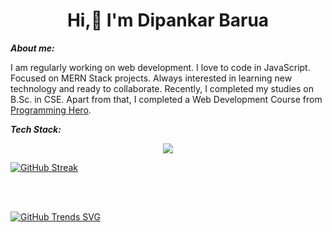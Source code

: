 <h1 align="center"> Hi,👋 I'm Dipankar Barua </h1>


***About me:***

I am regularly working on web development. I love to code in JavaScript. Focused on MERN Stack projects. Always interested in learning new technology and ready to collaborate.
Recently, I completed my studies on B.Sc. in CSE. Apart from that, I completed a Web Development Course from [Programming Hero](https://www.programming-hero.com/).



***Tech Stack:***

<p align="center">
  <a href="https://skillicons.dev">
    <img src="https://skillicons.dev/icons?i=html,css,react,nodejs,express,firebase,js,mongodb,tailwind,jwt" />
  </a>
</p>




[![GitHub Streak](https://streak-stats.demolab.com/?user=DipuBarua&theme=dark)](https://git.io/streak-stats)


<br>
<br>

[![GitHub Trends SVG](https://api.githubtrends.io/user/svg/avgupta456/langs)](https://githubtrends.io)
